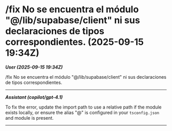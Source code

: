 <!-- Generated by SpecStory -->

<!-- vscode Session f293ba25-908a-4ba1-b20a-228748d72c96 (2025-09-15 19:34Z) -->

# /fix No se encuentra el módulo "@/lib/supabase/client" ni sus declaraciones de tipos correspondientes. (2025-09-15 19:34Z)

_**User (2025-09-15 19:34Z)**_

/fix No se encuentra el módulo "@/lib/supabase/client" ni sus declaraciones de tipos correspondientes.

---

_**Assistant (copilot/gpt-4.1)**_

To fix the error, update the import path to use a relative path if the module exists locally, or ensure the alias "@" is configured in your `tsconfig.json` and module is present.



---

